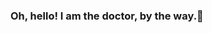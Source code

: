 ### Oh, hello! I am the doctor, by the way.👋

<!--
Hello There, welcome to my own little paradise!
- 🔭 I’m currently working on a personal blog
- 🌱 I’m currently learning React/Javascript
- ⚡ Fun fact: I LOVE CODING!
-->
